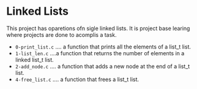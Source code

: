 # Linked Lists
This project has oparetions ofn sigle linked lists. It is project base learing where projects are done to acomplis a task.
-  ``` 0-print_list.c ``` .... a function that prints all the elements of a list_t list.
- ``` 1-list_len.c ``` ....a function that returns the number of elements in a linked list_t list.
- ``` 2-add_node.c ``` .... a function that adds a new node at the end of a list_t list.
- ``` 4-free_list.c ``` .... a function that frees a list_t list.



